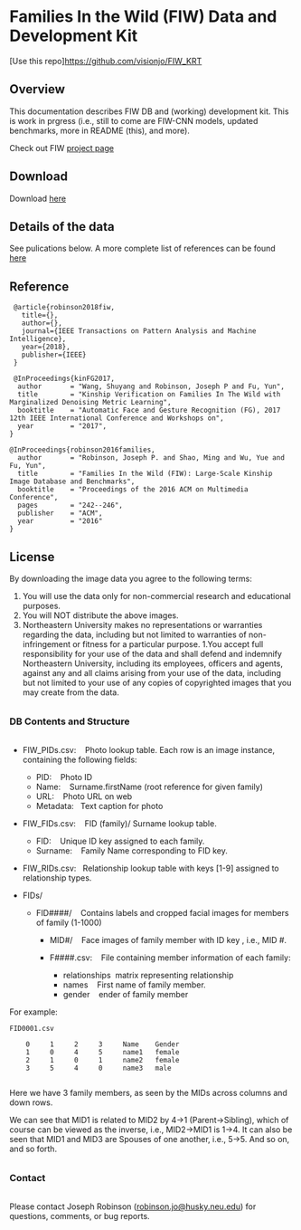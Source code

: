 
# Families In the Wild (FIW) Data and Development Kit
[Use this repo]https://github.com/visionjo/FIW_KRT
## Overview
This documentation describes FIW DB and (working) development kit. This is work in prgress (i.e., still to come are FIW-CNN models, updated benchmarks, more in README (this), and more).

Check out FIW [project page](https://web.northeastern.edu/smilelab/fiw/index.html)

## Download
Download [here](https://web.northeastern.edu/smilelab/fiw/download.html)

## Details of the data
See pulications below. A more complete list of references can be found [here](https://web.northeastern.edu/smilelab/fiw/publications.html)

## Reference

```
 @article{robinson2018fiw,
   title={},
   author={},
   journal={IEEE Transactions on Pattern Analysis and Machine Intelligence},
   year={2018},
   publisher={IEEE}
 }
 
 @InProceedings{kinFG2017,
  author       = "Wang, Shuyang and Robinson, Joseph P and Fu, Yun",
  title        = "Kinship Verification on Families In The Wild with Marginalized Denoising Metric Learning",
  booktitle    = "Automatic Face and Gesture Recognition (FG), 2017 12th IEEE International Conference and Workshops on",
  year         = "2017",
}

@InProceedings{robinson2016families,
  author       = "Robinson, Joseph P. and Shao, Ming and Wu, Yue and Fu, Yun",
  title        = "Families In the Wild (FIW): Large-Scale Kinship Image Database and Benchmarks",
  booktitle    = "Proceedings of the 2016 ACM on Multimedia Conference",
  pages        = "242--246",
  publisher    = "ACM",
  year         = "2016"
}

```
## License

By downloading the image data you agree to the following terms:
1. You will use the data only for non-commercial research and educational purposes.
1. You will NOT distribute the above images.
1. Northeastern University makes no representations or warranties regarding the data, including but not limited to warranties of non-infringement or fitness for a particular purpose.
1.You accept full responsibility for your use of the data and shall defend and indemnify Northeastern University, including its employees, officers and agents, against any and all claims arising from your use of the data, including but not limited to your use of any copies of copyrighted images that you may create from the data.

######
### DB Contents and Structure
######
* FIW_PIDs.csv:&nbsp;&nbsp;&nbsp;&nbsp;Photo lookup table. Each row is an image instance, containing the following fields:
  * PID:&nbsp;&nbsp;&nbsp;&nbsp;Photo ID
  * Name:&nbsp;&nbsp;&nbsp;&nbsp;Surname.firstName (root reference for given family)
  * URL:&nbsp;&nbsp;&nbsp;&nbsp;Photo URL on web
  * Metadata:&nbsp;&nbsp;&nbsp;Text caption for photo
  
* FIW_FIDs.csv:&nbsp;&nbsp;&nbsp;&nbsp;FID (family)/ Surname lookup table.
  * FID:&nbsp;&nbsp;&nbsp;&nbsp;Unique ID key assigned to each family.
  * Surname:&nbsp;&nbsp;&nbsp;&nbsp;Family Name corresponding to FID key.
  
* FIW_RIDs.csv:&nbsp;&nbsp;&nbsp;Relationship lookup table with keys [1-9] assigned to relationship types.

* FIDs/
  * FID####/&nbsp;&nbsp;&nbsp;&nbsp;Contains labels and cropped facial images for members of family (1-1000)
    * MID#/&nbsp;&nbsp;&nbsp;&nbsp;Face images of family member with ID key <N>, i.e., MID #.

    * F####.csv:&nbsp;&nbsp;&nbsp;&nbsp;File containing member information of each family:
      * relationships&nbsp;&nbsp;matrix representing relationship
      * names&nbsp;&nbsp;&nbsp;&nbsp;First name of family member.
      * gender&nbsp;&nbsp;&nbsp;&nbsp;ender of family member
      
      
For example:
```
FID0001.csv
    
	0     1     2     3     Name    Gender
	1     0     4     5     name1   female
	2     1     0     1     name2   female
	3     5     4     0     name3   male
	
```
Here we have 3 family members, as seen by the MIDs across columns and down rows.


We can see that MID1 is related to MID2 by 4->1 (Parent->Sibling), which of course can be viewed as the inverse, i.e., MID2->MID1 is 1->4. It can also be seen that MID1 and MID3 are Spouses of one another, i.e., 5->5. And so on, and so forth.

######
### Contact
######
Please contact Joseph Robinson (robinson.jo@husky.neu.edu) for questions, comments, or bug reports.

